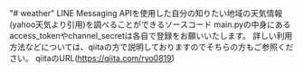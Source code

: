 "# weather" 
LINE Messaging APIを使用した自分の知りたい地域の天気情報(yahoo天気より引用)を調べることができるソースコード
main.pyの中身にあるaccess_tokenやchannel_secretは各自で登録をお願いいたします。
詳しい利用方法などについては、qiitaの方で説明しておりますのでそちらの方もご参照ください。
qiitaのURL(https://qiita.com/ryo0819)
